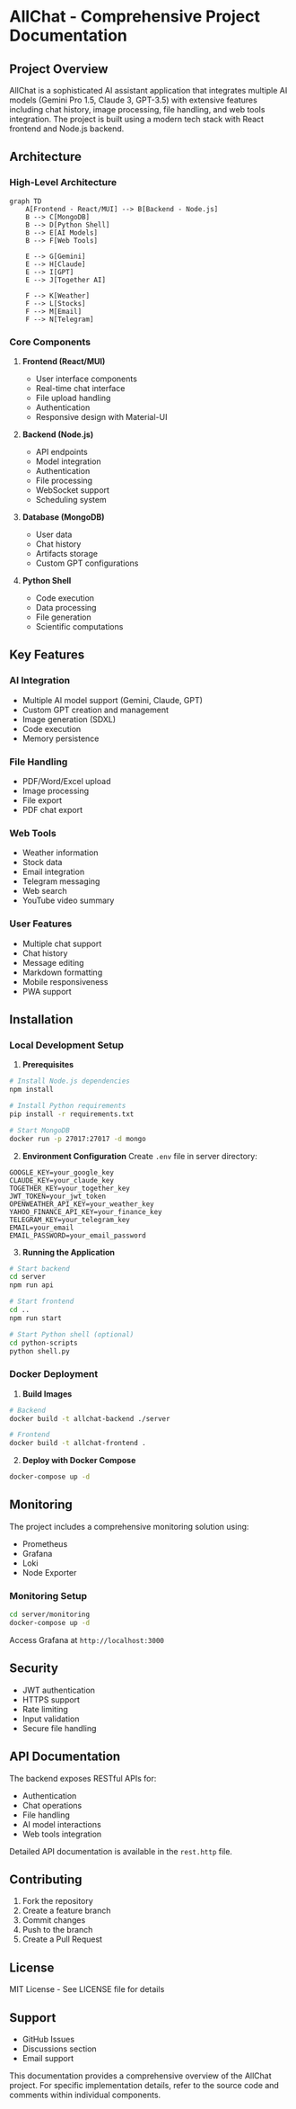 # AllChat - Comprehensive Project Documentation

## Project Overview

AllChat is a sophisticated AI assistant application that integrates multiple AI models (Gemini Pro
1.5, Claude 3, GPT-3.5) with extensive features including chat history, image processing, file
handling, and web tools integration. The project is built using a modern tech stack with React
frontend and Node.js backend.

## Architecture

### High-Level Architecture

```mermaid
graph TD
    A[Frontend - React/MUI] --> B[Backend - Node.js]
    B --> C[MongoDB]
    B --> D[Python Shell]
    B --> E[AI Models]
    B --> F[Web Tools]

    E --> G[Gemini]
    E --> H[Claude]
    E --> I[GPT]
    E --> J[Together AI]

    F --> K[Weather]
    F --> L[Stocks]
    F --> M[Email]
    F --> N[Telegram]
```

### Core Components

1. **Frontend (React/MUI)**

    - User interface components
    - Real-time chat interface
    - File upload handling
    - Authentication
    - Responsive design with Material-UI

2. **Backend (Node.js)**

    - API endpoints
    - Model integration
    - Authentication
    - File processing
    - WebSocket support
    - Scheduling system

3. **Database (MongoDB)**

    - User data
    - Chat history
    - Artifacts storage
    - Custom GPT configurations

4. **Python Shell**
    - Code execution
    - Data processing
    - File generation
    - Scientific computations

## Key Features

### AI Integration

- Multiple AI model support (Gemini, Claude, GPT)
- Custom GPT creation and management
- Image generation (SDXL)
- Code execution
- Memory persistence

### File Handling

- PDF/Word/Excel upload
- Image processing
- File export
- PDF chat export

### Web Tools

- Weather information
- Stock data
- Email integration
- Telegram messaging
- Web search
- YouTube video summary

### User Features

- Multiple chat support
- Chat history
- Message editing
- Markdown formatting
- Mobile responsiveness
- PWA support

## Installation

### Local Development Setup

1. **Prerequisites**

```bash
# Install Node.js dependencies
npm install

# Install Python requirements
pip install -r requirements.txt

# Start MongoDB
docker run -p 27017:27017 -d mongo
```

2. **Environment Configuration** Create `.env` file in server directory:

```env
GOOGLE_KEY=your_google_key
CLAUDE_KEY=your_claude_key
TOGETHER_KEY=your_together_key
JWT_TOKEN=your_jwt_token
OPENWEATHER_API_KEY=your_weather_key
YAHOO_FINANCE_API_KEY=your_finance_key
TELEGRAM_KEY=your_telegram_key
EMAIL=your_email
EMAIL_PASSWORD=your_email_password
```

3. **Running the Application**

```bash
# Start backend
cd server
npm run api

# Start frontend
cd ..
npm run start

# Start Python shell (optional)
cd python-scripts
python shell.py
```

### Docker Deployment

1. **Build Images**

```bash
# Backend
docker build -t allchat-backend ./server

# Frontend
docker build -t allchat-frontend .
```

2. **Deploy with Docker Compose**

```bash
docker-compose up -d
```

## Monitoring

The project includes a comprehensive monitoring solution using:

- Prometheus
- Grafana
- Loki
- Node Exporter

### Monitoring Setup

```bash
cd server/monitoring
docker-compose up -d
```

Access Grafana at `http://localhost:3000`

## Security

- JWT authentication
- HTTPS support
- Rate limiting
- Input validation
- Secure file handling

## API Documentation

The backend exposes RESTful APIs for:

- Authentication
- Chat operations
- File handling
- AI model interactions
- Web tools integration

Detailed API documentation is available in the `rest.http` file.

## Contributing

1. Fork the repository
2. Create a feature branch
3. Commit changes
4. Push to the branch
5. Create a Pull Request

## License

MIT License - See LICENSE file for details

## Support

- GitHub Issues
- Discussions section
- Email support

This documentation provides a comprehensive overview of the AllChat project. For specific
implementation details, refer to the source code and comments within individual components.
